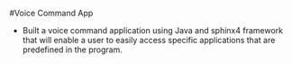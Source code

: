 #Voice Command App

* Built a voice command application using Java and sphinx4 framework that
will enable a user to easily access specific applications that are predefined in the program. 

 
